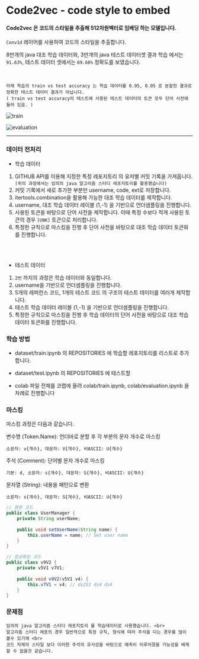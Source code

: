 # Code2vec  - code style to embed

#### Code2vec 은 코드의 스타일을 추출해 512차원벡터로 임베딩 하는 모델입니다.


`Conv1d` 레이어를 사용하여 코드의 스타일을 추출합니다.

8만개의 java 대조 학습 데이터와, 3만개의 java 테스트 데이터셋 결과 학습 에서는 `91.63%`, 테스트 데이터 셋에서는 `69.66%` 정확도를 보였습니다.


<br>

`아래 학습의 train vs test accuracy 는 학습 데이터를 0.95, 0.05 로 분할한 결과로 정확한 테스트 데이터 결과가 아닙니다.` <br>
`( train vs test accuracy의 테스트에 사용된 테스트 데이터의 토큰 모두 단어 사전에 들어 있음. )` <br>

![train](https://github.com/user-attachments/assets/b50bde52-68af-4c19-b0be-25d5d03afad6)

![evaluation](https://github.com/user-attachments/assets/7d2e236b-f763-4269-a0cc-5dd2ca3a8fad)



---

### **데이터 전처리**

- 학습 데이터
1. GITHUB API를 이용해 지정한 특정 레포지토리 의 유저별 커밋 기록을 가져옵니다. <br> `(위의 과정에서는 임의의 java 알고리즘 스터디 레포지토리를 활용했습니다)`
3. 커밋 기록에서 새로 추가한 부분만 username, code, ext로 저장합니다.
4. itertools.combination을 활용해 가능한 대조 학습 데이터를 제작합니다.
5. username, 대조 학습 데이터 레이블 (1,-1) 을 기반으로 언더샘플링을 진행합니다.
6. 사용된 토큰을 바탕으로 단어 사전을 제작합니다. 이때 특정 수보다 적게 사용된 토큰의 경우 `[UNK]` 토큰으로 처리합니다.
7. 특정한 규칙으로 마스킹을 진행 후 단어 사전을 바탕으로 대조 학습 데이터 토큰화를 진행합니다.

<br><br>

- 테스트 데이터
1. `2번` 까지의 과정은 학습 데이터와 동일합니다.
2. username을 기반으로 언더샘플링을 진행합니다.
3. 5개의 레퍼런스 코드, 1개의 테스트 코드 의 구조의 테스트 데이터를 여러개 제작합니다.
4. 테스트 학습 데이터 레이블 (1,-1) 을 기반으로 언더샘플링을 진행합니다.
5. 특정한 규칙으로 마스킹을 진행 후 학습 데이터의 단어 사전을 바탕으로 대조 학습 데이터 토큰화를 진행합니다.



### **학습 방법**

- dataset/train.ipynb 의 REPOSITORIES 에 학습할 레포지토리를 리스트로 추가합니다.
- dataset/test.ipynb 의 REPOSITORIES 에 테스트할

- colab 파일 전체를 코랩에 올려 colab/train.ipynb, colab/evaluation.ipynb 을 차례로 진행합니다


### **마스킹**

마스킹 과정은 다음과 같습니다.

변수명 (Token.Name): 언더바로 분할 후 각 부분의 문자 개수로 마스킹

    소문자: v{개수}, 대문자: V{개수}, 비ASCII: U{개수}

주석 (Comment): 단어별 문자 개수로 마스킹

    기본: d, 소문자: s{개수}, 대문자: S{개수}, 비ASCII: U{개수}

문자열 (String): 내용을 패턴으로 변환

    소문자: s{개수}, 대문자: S{개수}, 비ASCII: U{개수}


```java
// 원본 코드
public class UserManager {
    private String userName;
    
    public void setUserName(String name) {
        this.userName = name; // Set user name
    }
}

// 정규화된 코드
public class v9V2 {
    private v5V1 v7V1;
    
    public void v9V2(v5V1 v4) {
        this.v7V1 = v4; // ds2S1 ds4 ds4
    }
}

```



### **문제점**
    임의의 java 알고리즘 스터디 레포지토리 를 학습데이터로 사용했습니다. <br>
    알고리즘 스터디 레포의 경우 일반적으로 특정 규칙, 형식에 따라 주석을 다는 경우를 많이 볼수 있기에 <br>
    코드 자체의 스타일 보다 이러한 주석의 유사성을 바탕으로 예측이 이루어졌을 가능성을 배제할 수 없을것 같습니다.




